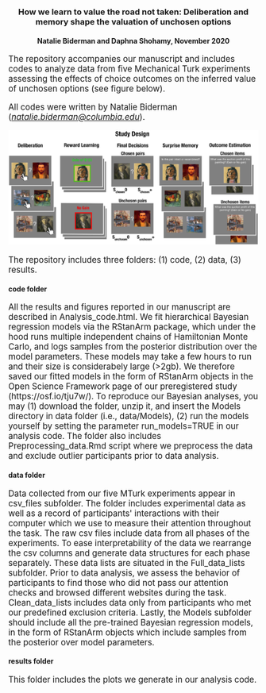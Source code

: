 <center> <h3>How we learn to value the road not taken: Deliberation and memory shape the valuation of unchosen options</h3> </center>
<center> <h4>Natalie Biderman and Daphna Shohamy, November 2020</center> </h4>
  
  
<span style="font-size:1.2em;">
The repository accompanies our manuscript and includes codes to analyze data from five Mechanical Turk experiments assessing the effects of choice outcomes on the inferred value of unchosen options (see figure below).  

All codes were written by Natalie Biderman (*natalie.biderman@columbia.edu*).  

</span>

![Figure1. Experimental design](results/Plots/Figure1.png)  
\
<span style="font-size:1.2em;">
The repository includes three folders: (1) code, (2) data, (3) results.  

</span>

#### code folder
<span style="font-size:1.2em;">
All the results and figures reported in our manuscript are described in Analysis_code.html.   
We fit hierarchical Bayesian regression models via the RStanArm package, which under the hood runs multiple independent chains of Hamiltonian Monte Carlo, and logs samples from the posterior distribution over the model parameters. These models may take a few hours to run and their size is considerabely large (>2gb). We therefore saved our fitted models in the form of RStanArm objects in the Open Science Framework page of our preregistered study (https://osf.io/tju7w/). To reproduce our Bayesian analyses, you may (1) download the folder, unzip it, and insert the Models directory in data folder (i.e., data/Models), (2) run the models yourself by setting the parameter run_models=TRUE in our analysis code. 
The folder also includes Preprocessing_data.Rmd script where we preprocess the data and exclude outlier participants prior to data analysis.   

</span> 


#### data folder
<span style="font-size:1.2em;">
Data collected from our five MTurk experiments appear in csv_files subfolder. The folder includes experimental data as well as a record of participants' interactions with their computer which we use to measure their attention throughout the task.   
The raw csv files include data from all phases of the experiments. To ease interpretability of the data we rearrange the csv columns and generate data structures for each phase separately. These data lists are situated in the Full_data_lists subfolder. Prior to data analysis, we assess the behavior of participants to find those who did not pass our attention checks and browsed different websites during the task. Clean_data_lists includes data only from participants who met our predefined exclusion criteria.  
Lastly, the Models subfolder should include all the pre-trained Bayesian regression models, in the form of RStanArm objects which include samples from the posterior over model parameters.  

</span>


#### results folder 
<span style="font-size:1.2em;">
This folder includes the plots we generate in our analysis code.  
</span>

